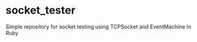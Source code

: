 socket_tester
=============

Simple repository for socket testing using TCPSocket and EventMachine in Ruby